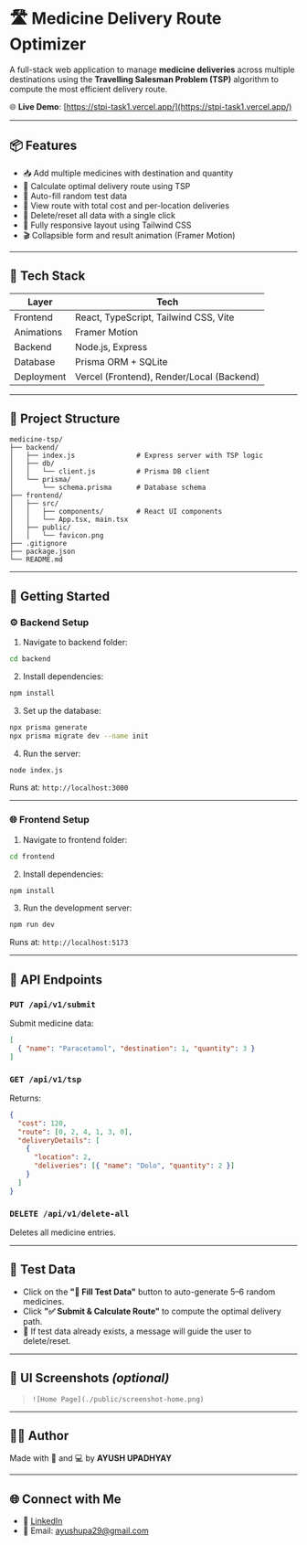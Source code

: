 # 🛣️ Medicine Delivery Route Optimizer

A full-stack web application to manage **medicine deliveries** across multiple destinations using the **Travelling Salesman Problem (TSP)** algorithm to compute the most efficient delivery route.

🌐 **Live Demo**: [https://stpi-task1.vercel.app/](https://stpi-task1.vercel.app/)

---

## 📦 Features

- 📥 Add multiple medicines with destination and quantity
- 🔁 Calculate optimal delivery route using TSP
- 🧪 Auto-fill random test data
- 📍 View route with total cost and per-location deliveries
- 🧹 Delete/reset all data with a single click
- 📱 Fully responsive layout using Tailwind CSS
- 🎬 Collapsible form and result animation (Framer Motion)

---

## 🧠 Tech Stack

| Layer       | Tech                                    |
|-------------|-----------------------------------------|
| Frontend    | React, TypeScript, Tailwind CSS, Vite   |
| Animations  | Framer Motion                           |
| Backend     | Node.js, Express                        |
| Database    | Prisma ORM + SQLite                     |
| Deployment  | Vercel (Frontend), Render/Local (Backend) |

---

## 📁 Project Structure

```
medicine-tsp/
├── backend/
│   ├── index.js               # Express server with TSP logic
│   ├── db/
│   │   └── client.js          # Prisma DB client
│   └── prisma/
│       └── schema.prisma      # Database schema
├── frontend/
│   ├── src/
│   │   ├── components/        # React UI components
│   │   └── App.tsx, main.tsx
│   ├── public/
│   │   └── favicon.png
├── .gitignore
├── package.json
└── README.md
```

---

## 🚀 Getting Started

### ⚙️ Backend Setup

1. Navigate to backend folder:

```bash
cd backend
```

2. Install dependencies:

```bash
npm install
```

3. Set up the database:

```bash
npx prisma generate
npx prisma migrate dev --name init
```

4. Run the server:

```bash
node index.js
```

Runs at: `http://localhost:3000`

---

### 🌐 Frontend Setup

1. Navigate to frontend folder:

```bash
cd frontend
```

2. Install dependencies:

```bash
npm install
```

3. Run the development server:

```bash
npm run dev
```

Runs at: `http://localhost:5173`

---

## 📡 API Endpoints

### `PUT /api/v1/submit`
Submit medicine data:
```json
[
  { "name": "Paracetamol", "destination": 1, "quantity": 3 }
]
```

### `GET /api/v1/tsp`
Returns:
```json
{
  "cost": 120,
  "route": [0, 2, 4, 1, 3, 0],
  "deliveryDetails": [
    {
      "location": 2,
      "deliveries": [{ "name": "Dolo", "quantity": 2 }]
    }
  ]
}
```

### `DELETE /api/v1/delete-all`
Deletes all medicine entries.

---

## 🧪 Test Data

- Click on the **"🧪 Fill Test Data"** button to auto-generate 5–6 random medicines.
- Click **"✅ Submit & Calculate Route"** to compute the optimal delivery path.
- 🚫 If test data already exists, a message will guide the user to delete/reset.

---

## 🎨 UI Screenshots _(optional)_

> `![Home Page](./public/screenshot-home.png)`

---

## 👨‍🔬 Author

Made with 💊 and 💻 by **AYUSH UPADHYAY**

---

## 🌐 Connect with Me

- 🔗 [LinkedIn](https://www.linkedin.com/in/ayush-upadyay/)
- 📧 Email: ayushupa29@gmail.com
